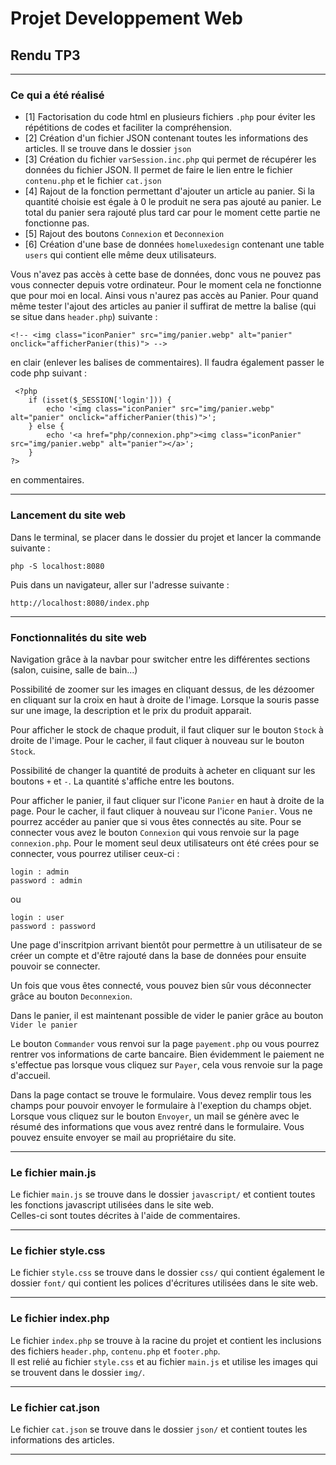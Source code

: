 # Projet Developpement Web

## Rendu TP3

---

### Ce qui a été réalisé

- [1] Factorisation du code html en plusieurs fichiers ```.php``` pour éviter les répétitions de codes et faciliter la compréhension.
- [2] Création d'un fichier JSON contenant toutes les informations des articles. Il se trouve dans le dossier ```json```
- [3] Création du fichier ```varSession.inc.php``` qui permet de récupérer les données du fichier JSON. Il permet de faire le lien entre le fichier ```contenu.php``` et le fichier ```cat.json```
- [4] Rajout de la fonction permettant d'ajouter un article au panier. Si la quantité choisie est égale à 0 le produit ne sera pas ajouté au panier. Le total du panier sera rajouté plus tard car pour le moment cette partie ne fonctionne pas.
- [5] Rajout des boutons ```Connexion``` et ```Deconnexion```
- [6] Création d'une base de données ```homeluxedesign``` contenant une table ```users``` qui contient elle même deux utilisateurs. 

Vous n'avez pas accès à cette base de données, donc vous ne pouvez pas vous
connecter depuis votre ordinateur. Pour le moment cela ne fonctionne que
pour moi en local. Ainsi vous n'aurez pas accès au Panier.
Pour quand même tester l'ajout des articles au panier il suffirat de mettre la balise (qui se situe dans ```header.php```) suivante :
```
<!-- <img class="iconPanier" src="img/panier.webp" alt="panier" onclick="afficherPanier(this)"> -->
```
en clair (enlever les balises de commentaires). Il faudra également passer le code php suivant : 
```
 <?php
    if (isset($_SESSION['login'])) {
        echo '<img class="iconPanier" src="img/panier.webp" alt="panier" onclick="afficherPanier(this)">';
    } else {
        echo '<a href="php/connexion.php"><img class="iconPanier" src="img/panier.webp" alt="panier"></a>';
    }     
?>
```
en commentaires.


---

### Lancement du site web

Dans le terminal, se placer dans le dossier du projet et lancer la commande suivante :
```
php -S localhost:8080
```
Puis dans un navigateur, aller sur l'adresse suivante :
```
http://localhost:8080/index.php
```
---

### Fonctionnalités du site web

Navigation grâce à la navbar pour switcher entre les différentes sections (salon, cuisine, salle de bain...)  

Possibilité de zoomer sur les images en cliquant dessus, de les dézoomer en cliquant sur la croix en haut à droite de l'image.
Lorsque la souris passe sur une image, la description et le prix du produit apparait.

Pour afficher le stock de chaque produit, il faut cliquer sur le bouton ```Stock``` à droite de l'image. Pour le cacher, il faut cliquer à nouveau sur le bouton ```Stock```.

Possibilité de changer la quantité de produits à acheter en cliquant sur les boutons ```+``` et ```-```. La quantité s'affiche entre les boutons.

Pour afficher le panier, il faut cliquer sur l'icone ```Panier``` en haut à droite de la page. Pour le cacher, il faut cliquer à nouveau sur l'icone ```Panier```.
Vous ne pourrez accéder au panier que si vous êtes connectés au site. Pour se connecter vous avez le bouton ```Connexion``` qui vous renvoie sur la page ```connexion.php```. Pour le moment seul deux utilisateurs ont été crées pour se connecter, vous pourrez utiliser ceux-ci :
```
login : admin
password : admin
```
ou
```
login : user
password : password
```
Une page d'inscritpion arrivant bientôt pour permettre à un utilisateur de se créer un compte et d'être rajouté dans la base de données pour ensuite pouvoir se connecter.

Un fois que vous êtes connecté, vous pouvez bien sûr vous déconnecter grâce au bouton ```Deconnexion```.

Dans le panier, il est maintenant possible de vider le panier grâce au bouton ```Vider le panier```

Le bouton ```Commander``` vous renvoi sur la page ```payement.php``` ou vous pourrez rentrer vos informations de carte bancaire. Bien évidemment le paiement ne s'effectue pas lorsque vous cliquez sur ```Payer```, cela vous renvoie sur la page d'accueil.

Dans la page contact se trouve le formulaire. Vous devez remplir tous les champs pour pouvoir envoyer le formulaire à l'exeption du champs objet.
Lorsque vous cliquez sur le bouton ```Envoyer```, un mail se génère avec le résumé des informations que vous avez rentré dans le formulaire. Vous pouvez ensuite envoyer se mail au propriétaire du site.



---

### Le fichier main.js

Le fichier ```main.js``` se trouve dans le dossier ```javascript/``` et contient toutes les fonctions javascript utilisées dans le site web.  
Celles-ci sont toutes décrites à l'aide de commentaires.

---

### Le fichier style.css

Le fichier ```style.css``` se trouve dans le dossier ```css/``` qui contient également le dossier ```font/``` qui contient les polices d'écritures utilisées dans le site web.

---

### Le fichier index.php

Le fichier ```index.php``` se trouve à la racine du projet et contient les inclusions des fichiers ```header.php```, ```contenu.php``` et ```footer.php```.  
Il est relié au fichier ```style.css``` et au fichier ```main.js``` et utilise les images qui se trouvent dans le dossier ```img/```.

---

### Le fichier cat.json

Le fichier ```cat.json``` se trouve dans le dossier ```json/``` et contient toutes les informations des articles.

---



